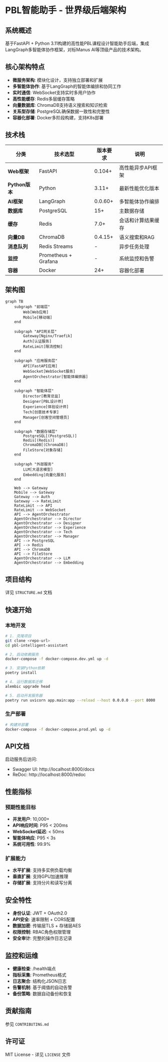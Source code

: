 # PBL智能助手 - 世界级后端架构

## 系统概述

基于FastAPI + Python 3.11构建的高性能PBL课程设计智能助手后端，集成LangGraph多智能体协作框架，对标Manus AI等顶级产品的技术架构。

## 核心架构特点

- **微服务架构**: 模块化设计，支持独立部署和扩展
- **多智能体协作**: 基于LangGraph的智能体编排和协同工作
- **实时通信**: WebSocket支持实时多用户协作
- **高性能缓存**: Redis多层缓存策略
- **向量数据库**: ChromaDB支持语义搜索和知识检索
- **关系型存储**: PostgreSQL确保数据一致性和完整性
- **容器化部署**: Docker多阶段构建，支持K8s部署

## 技术栈

| 分类 | 技术选型 | 版本要求 | 说明 |
|-----|---------|---------|------|
| **Web框架** | FastAPI | 0.104+ | 高性能异步API框架 |
| **Python版本** | Python | 3.11+ | 最新性能优化版本 |
| **AI框架** | LangGraph | 0.0.60+ | 多智能体协作编排 |
| **数据库** | PostgreSQL | 15+ | 主数据存储 |
| **缓存** | Redis | 7.0+ | 会话和计算结果缓存 |
| **向量DB** | ChromaDB | 0.4.15+ | 语义搜索和RAG |
| **消息队列** | Redis Streams | - | 异步任务处理 |
| **监控** | Prometheus + Grafana | - | 系统监控和告警 |
| **容器** | Docker | 24+ | 容器化部署 |

## 架构图

```mermaid
graph TB
    subgraph "前端层"
        Web[Web应用]
        Mobile[移动端]
    end
    
    subgraph "API网关层"
        Gateway[Nginx/Traefik]
        Auth[认证服务]
        RateLimit[限流控制]
    end
    
    subgraph "应用服务层"
        API[FastAPI应用]
        WebSocket[WebSocket服务]
        AgentOrchestrator[智能体编排器]
    end
    
    subgraph "智能体层"
        Director[教育总监]
        Designer[PBL设计师]
        Experience[体验设计师]
        Tech[创意技术专家]
        Manager[创客空间管理员]
    end
    
    subgraph "数据存储层"
        PostgreSQL[(PostgreSQL)]
        Redis[(Redis)]
        ChromaDB[(ChromaDB)]
        FileStore[对象存储]
    end
    
    subgraph "外部服务"
        LLM[大语言模型]
        Embedding[向量化服务]
    end
    
    Web --> Gateway
    Mobile --> Gateway
    Gateway --> Auth
    Gateway --> RateLimit
    RateLimit --> API
    RateLimit --> WebSocket
    API --> AgentOrchestrator
    AgentOrchestrator --> Director
    AgentOrchestrator --> Designer
    AgentOrchestrator --> Experience
    AgentOrchestrator --> Tech
    AgentOrchestrator --> Manager
    API --> PostgreSQL
    API --> Redis
    API --> ChromaDB
    API --> FileStore
    AgentOrchestrator --> LLM
    AgentOrchestrator --> Embedding
```

## 项目结构

详见 `STRUCTURE.md` 文档

## 快速开始

### 本地开发

```bash
# 1. 克隆项目
git clone <repo-url>
cd pbl-intelligent-assistant

# 2. 启动依赖服务
docker-compose -f docker-compose.dev.yml up -d

# 3. 安装Python依赖
poetry install

# 4. 运行数据库迁移
alembic upgrade head

# 5. 启动开发服务器
poetry run uvicorn app.main:app --reload --host 0.0.0.0 --port 8000
```

### 生产部署

```bash
# 构建并部署
docker-compose -f docker-compose.prod.yml up -d
```

## API文档

启动服务后访问:
- Swagger UI: http://localhost:8000/docs
- ReDoc: http://localhost:8000/redoc

## 性能指标

### 预期性能目标
- **并发用户**: 10,000+
- **API响应时间**: P95 < 200ms
- **WebSocket延迟**: < 50ms
- **智能体响应**: P95 < 3s
- **系统可用性**: 99.9%

### 扩展能力
- **水平扩展**: 支持多实例负载均衡
- **垂直扩展**: 支持GPU加速推理
- **存储扩展**: 支持分片和读写分离

## 安全特性

- **身份认证**: JWT + OAuth2.0
- **API安全**: 速率限制 + CORS配置
- **数据加密**: 传输层TLS + 存储层AES
- **权限控制**: RBAC角色权限管理
- **安全审计**: 完整的操作日志记录

## 监控和运维

- **健康检查**: /health端点
- **指标采集**: Prometheus格式
- **日志聚合**: 结构化JSON日志
- **告警机制**: 基于阈值的自动告警
- **备份策略**: 数据自动备份和恢复

## 贡献指南

参见 `CONTRIBUTING.md`

## 许可证

MIT License - 详见 `LICENSE` 文件